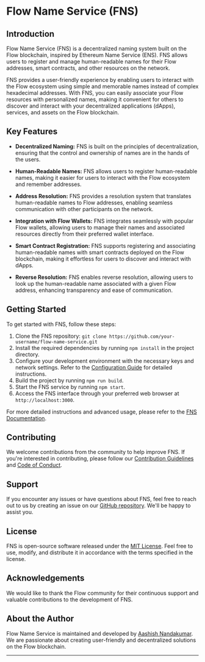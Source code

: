 # Flow Name Service (FNS)
<!-- ![FNS Logo](https://example.com/fns_logo.png) -->

## Introduction

Flow Name Service (FNS) is a decentralized naming system built on the Flow blockchain, inspired by Ethereum Name Service (ENS). FNS allows users to register and manage human-readable names for their Flow addresses, smart contracts, and other resources on the network.

FNS provides a user-friendly experience by enabling users to interact with the Flow ecosystem using simple and memorable names instead of complex hexadecimal addresses. With FNS, you can easily associate your Flow resources with personalized names, making it convenient for others to discover and interact with your decentralized applications (dApps), services, and assets on the Flow blockchain.

## Key Features

- **Decentralized Naming:** FNS is built on the principles of decentralization, ensuring that the control and ownership of names are in the hands of the users.

- **Human-Readable Names:** FNS allows users to register human-readable names, making it easier for users to interact with the Flow ecosystem and remember addresses.

- **Address Resolution:** FNS provides a resolution system that translates human-readable names to Flow addresses, enabling seamless communication with other participants on the network.

- **Integration with Flow Wallets:** FNS integrates seamlessly with popular Flow wallets, allowing users to manage their names and associated resources directly from their preferred wallet interface.

- **Smart Contract Registration:** FNS supports registering and associating human-readable names with smart contracts deployed on the Flow blockchain, making it effortless for users to discover and interact with dApps.

- **Reverse Resolution:** FNS enables reverse resolution, allowing users to look up the human-readable name associated with a given Flow address, enhancing transparency and ease of communication.

## Getting Started

To get started with FNS, follow these steps:

1. Clone the FNS repository: `git clone https://github.com/your-username/flow-name-service.git`
2. Install the required dependencies by running `npm install` in the project directory.
3. Configure your development environment with the necessary keys and network settings. Refer to the [Configuration Guide](./docs/configuration.md) for detailed instructions.
4. Build the project by running `npm run build`.
5. Start the FNS service by running `npm start`.
6. Access the FNS interface through your preferred web browser at `http://localhost:3000`.

For more detailed instructions and advanced usage, please refer to the [FNS Documentation](./docs).

## Contributing

We welcome contributions from the community to help improve FNS. If you're interested in contributing, please follow our [Contribution Guidelines](./CONTRIBUTING.md) and [Code of Conduct](./CODE_OF_CONDUCT.md).

## Support

If you encounter any issues or have questions about FNS, feel free to reach out to us by creating an issue on our [GitHub repository](https://github.com/your-username/flow-name-service/issues). We'll be happy to assist you.

## License

FNS is open-source software released under the [MIT License](./LICENSE). Feel free to use, modify, and distribute it in accordance with the terms specified in the license.

## Acknowledgements

We would like to thank the Flow community for their continuous support and valuable contributions to the development of FNS.

## About the Author

Flow Name Service is maintained and developed by [Aashish Nandakumar](https://flowcv.me/aashishnandakumar). We are passionate about creating user-friendly and decentralized solutions on the Flow blockchain.


---

